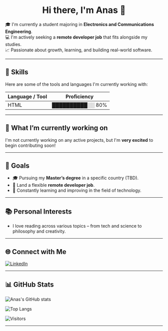 <h1 align="center">Hi there, I'm Anas 👋</h1>

🎓 I'm currently a student majoring in **Electronics and Communications Engineering**.  
💻 I'm actively seeking a **remote developer job** that fits alongside my studies.  
📈 Passionate about growth, learning, and building real-world software.  

---

## 🚀 Skills

Here are some of the tools and languages I'm currently working with:

| Language / Tool | Proficiency |
|-----------------|-------------|
| HTML            | ██████████░░ 80% |
<!-- Add more like this -->
<!-- Example:
| CSS             | █████████░░ 75% |
| JavaScript      | ████████░░░ 65% |
-->

---

## 🔭 What I’m currently working on

I'm not currently working on any active projects, but I'm **very excited** to begin contributing soon!

---

## 🎯 Goals

- 🎓 Pursuing my **Master’s degree** in a specific country (TBD).
- 💼 Land a flexible **remote developer job**.
- 🧠 Constantly learning and improving in the field of technology.

---

## 📚 Personal Interests

- I love reading across various topics – from tech and science to philosophy and creativity.

---

## 🌐 Connect with Me

[![LinkedIn](https://img.shields.io/badge/LinkedIn-blue?style=flat-square&logo=linkedin&logoColor=white)](https://www.linkedin.com/in/an17sa)

<!-- Add more icons here later:
[![Twitter](https://img.shields.io/badge/Twitter-1DA1F2?style=flat-square&logo=twitter&logoColor=white)](...)
[![Portfolio](https://img.shields.io/badge/Website-000000?style=flat-square&logo=github&logoColor=white)](...)
-->

---

## 📊 GitHub Stats

![Anas's GitHub stats](https://github-readme-stats.vercel.app/api?username=17adx&show_icons=true&theme=tokyonight)

![Top Langs](https://github-readme-stats.vercel.app/api/top-langs/?username=17adx&layout=compact&theme=tokyonight)

<!-- Optional: Visitors Badge -->
![Visitors](https://komarev.com/ghpvc/?username=17adx&color=blue&style=flat-square)

---
